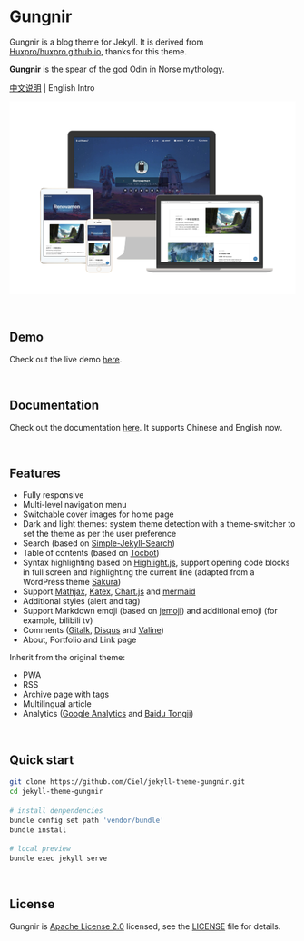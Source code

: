# Gungnir

Gungnir is a blog theme for Jekyll. It is derived from [Huxpro/huxpro.github.io](https://github.com/Huxpro/huxpro.github.io), thanks for this theme.

**Gungnir** is the spear of the god Odin in Norse mythology.

[中文说明](README-CN.md) | English Intro

![preview](img/docs/gungnir.jpg)


&nbsp;

## Demo

Check out the live demo [here](https://jekyll-theme-gungnir.vercel.app/).


&nbsp;

## Documentation

Check out the documentation [here](https://jekyll-theme-gungnir.vercel.app/theme/). It supports Chinese and English now.


&nbsp;

## Features

- Fully responsive
- Multi-level navigation menu
- Switchable cover images for home page
- Dark and light themes: system theme detection with a theme-switcher to set the theme as per the user preference
- Search (based on [Simple-Jekyll-Search](https://github.com/christian-fei/Simple-Jekyll-Search))
- Table of contents (based on [Tocbot](https://github.com/tscanlin/tocbot))
- Syntax highlighting based on [Highlight.js](https://github.com/highlightjs), support opening code blocks in full screen and highlighting the current line (adapted from a WordPress theme [Sakura](https://github.com/mashirozx/Sakura))
- Support [Mathjax](https://github.com/mathjax/MathJax), [Katex](https://github.com/KaTeX/KaTeX), [Chart.js](https://github.com/chartjs/Chart.js) and [mermaid](https://github.com/mermaid-js/mermaid)
- Additional styles (alert and tag)
- Support Markdown emoji (based on [jemoji](https://github.com/jekyll/jemoji)) and additional emoji (for example, bilibili tv)
- Comments ([Gitalk](https://github.com/gitalk/gitalk), [Disqus](https://disqus.com/) and [Valine](https://github.com/xCss/Valine))
- About, Portfolio and Link page

Inherit from the original theme:

- PWA
- RSS
- Archive page with tags
- Multilingual article
- Analytics ([Google Analytics](https://analytics.google.com/) and [Baidu Tongji](https://tongji.baidu.com/))


&nbsp;

## Quick start

```bash
git clone https://github.com/Ciel/jekyll-theme-gungnir.git
cd jekyll-theme-gungnir

# install denpendencies
bundle config set path 'vendor/bundle'
bundle install

# local preview
bundle exec jekyll serve
```


&nbsp;

## License

Gungnir is [Apache License 2.0](https://www.apache.org/licenses/LICENSE-2.0) licensed, see the [LICENSE](LICENSE) file for details.
